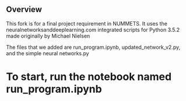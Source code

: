 ## Overview
This fork is for a final project requirement in NUMMETS. It uses the neuralnetworksanddeeplearning.com 
integrated scripts for Python 3.5.2 made originally by Michael Nielsen

The files that we added are run_program.ipynb, updated_network_v2.py, and the simple neural networks.py
# To start, run the notebook named run_program.ipynb



